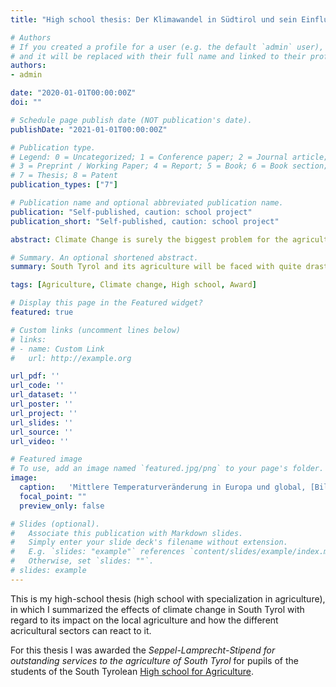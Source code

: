 ```yaml
---
title: "High school thesis: Der Klimawandel in Südtirol und sein Einfluss auf die Landwirtschaft"

# Authors
# If you created a profile for a user (e.g. the default `admin` user), write the username (folder name) here 
# and it will be replaced with their full name and linked to their profile.
authors:
- admin

date: "2020-01-01T00:00:00Z"
doi: ""

# Schedule page publish date (NOT publication's date).
publishDate: "2021-01-01T00:00:00Z"

# Publication type.
# Legend: 0 = Uncategorized; 1 = Conference paper; 2 = Journal article;
# 3 = Preprint / Working Paper; 4 = Report; 5 = Book; 6 = Book section;
# 7 = Thesis; 8 = Patent
publication_types: ["7"]

# Publication name and optional abbreviated publication name.
publication: "Self-published, caution: school project"
publication_short: "Self-published, caution: school project"

abstract: Climate Change is surely the biggest problem for the agriculture of the future. It will inevitably affect South Tyrol in several ways, ranging from increased temperature over shifted vegetation periods to reduced water supply. The specific problems vary for each sector and by region, which is why I have sought to make a brief but comprehensive overview of the effects climate change will have in South Tyrol and each of the relevant agricultural sectors. A lot of weight rests on the shoulders of farmers, as they are ultimantely those who implement the best solutions to the problems of the future and carry the highest economic risk as well. The future of food security and also to an extent the ecological effects of climate change depend on the decisions farmers and politics make today and tomorrow, and for that we need to understand the challenges ahead of us (Abstract written post submission).

# Summary. An optional shortened abstract.
summary: South Tyrol and its agriculture will be faced with quite drastic changes in it's climate and needs to prepare well to be ready.

tags: [Agriculture, Climate change, High school, Award]

# Display this page in the Featured widget?
featured: true

# Custom links (uncomment lines below)
# links:
# - name: Custom Link
#   url: http://example.org

url_pdf: ''
url_code: ''
url_dataset: ''
url_poster: ''
url_project: ''
url_slides: ''
url_source: ''
url_video: ''

# Featured image
# To use, add an image named `featured.jpg/png` to your page's folder. 
image:
  caption:   'Mittlere Temperaturveränderung in Europa und global, [Bildungsserver.de](https://wiki.bildungsserver.de/klimawandel/index.php/Datei:Temp_eu_global.jpg)'
  focal_point: ""
  preview_only: false

# Slides (optional).
#   Associate this publication with Markdown slides.
#   Simply enter your slide deck's filename without extension.
#   E.g. `slides: "example"` references `content/slides/example/index.md`.
#   Otherwise, set `slides: ""`.
# slides: example
---
```


This is my high-school thesis (high school with specialization in agriculture), in which I summarized the effects of climate change in South Tyrol with regard to its impact on the local agriculture and how the different acricultural sectors can react to it.

For this thesis I was awarded the *Seppel-Lamprecht-Stipend for outstanding services to the agriculture of South Tyrol* for pupils of the students of the South Tyrolean [High school for Agriculture](https://ofl-auer.it/).